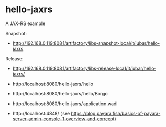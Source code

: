 # hello-jaxrs

A JAX-RS example

Snapshot:
* http://192.168.0.119:8081/artifactory/libs-snapshot-local/it/iubar/hello-jaxrs

Release:
* http://192.168.0.119:8081/artifactory/libs-release-local/it/iubar/hello-jaxrs/

* http://localhost:8080/hello-jaxrs/hello
* http://localhost:8080/hello-jaxrs/hello/Borgo
* http://localhost:8080/hello-jaxrs/application.wadl

* http://localhost:4848/ (see https://blog.payara.fish/basics-of-payara-server-admin-console-1-overview-and-concept)